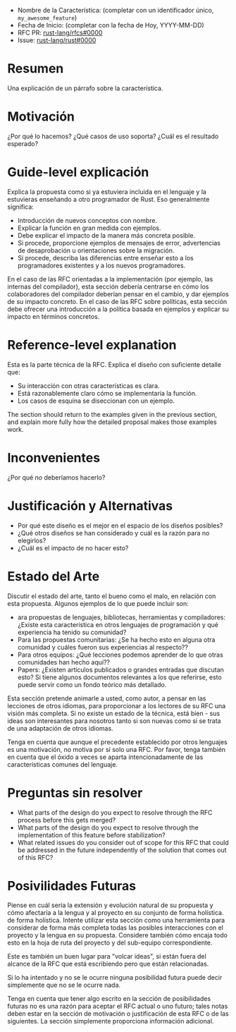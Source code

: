 - Nombre de la Característica: (completar con un identificador único, `my_awesome_feature`)
- Fecha de Inicio: (completar con la fecha de Hoy, YYYY-MM-DD)
- RFC PR: [rust-lang/rfcs#0000](https://github.com/rust-lang/rfcs/pull/0000)
- Issue: [rust-lang/rust#0000](https://github.com/rust-lang/rust/issues/0000)

# Resumen
[resumen]: #resumen

Una explicación de un párrafo sobre la característica.

# Motivación
[motivacion]: #motivacion

¿Por qué lo hacemos? ¿Qué casos de uso soporta? ¿Cuál es el resultado esperado?

# Guide-level explicación
[guide-level-explanation]: #guide-level-explanation

Explica la propuesta como si ya estuviera incluida en el lenguaje y la estuvieras enseñando a otro programador de Rust. Eso generalmente significa:

- Introducción de nuevos conceptos con nombre.
- Explicar la función en gran medida con ejemplos.
- Debe explicar el impacto de la manera más concreta posible.
- Si procede, proporcione ejemplos de mensajes de error, advertencias de desaprobación u orientaciones sobre la migración.
- Si procede, describa las diferencias entre enseñar esto a los programadores  existentes y a los nuevos programadores.

En el caso de las RFC orientadas a la implementación (por ejemplo, las internas del compilador), esta sección debería centrarse en cómo los colaboradores del compilador deberían pensar en el cambio, y dar ejemplos de su impacto concreto. En el caso de las RFC sobre políticas, esta sección debe ofrecer una introducción a la política basada en ejemplos y explicar su impacto en términos concretos.

# Reference-level explanation
[reference-level-explanation]: #reference-level-explanation

Esta es la parte técnica de la RFC. Explica el diseño con suficiente detalle que:

- Su interacción con otras características es clara.
- Está razonablemente claro cómo se implementaría la función.
- Los casos de esquina se diseccionan con un ejemplo.

The section should return to the examples given in the previous section, and explain more fully how the detailed proposal makes those examples work.

# Inconvenientes
[drawbacks]: #drawbacks

¿Por qué *no* deberíamos hacerlo?

# Justificación y Alternativas
[rationale-and-alternatives]: #rationale-and-alternatives

- Por qué este diseño es el mejor en el espacio de los diseños posibles?
- ¿Qué otros diseños se han considerado y cuál es la razón para no elegirlos?
- ¿Cuál es el impacto de no hacer esto?

# Estado del Arte
[prior-art]: #prior-art

Discutir el estado del arte, tanto el bueno como el malo, en relación con esta propuesta.
Algunos ejemplos de lo que puede incluir son:

- ara propuestas de lenguajes, bibliotecas,  herramientas y compiladores: ¿Existe esta característica en otros lenguajes de programación y qué experiencia ha tenido su comunidad?
- Para las propuestas comunitarias: ¿Se ha hecho esto en alguna otra comunidad y cuáles fueron sus experiencias al respecto??
- Para otros equipos: ¿Qué lecciones podemos aprender de lo que otras comunidades han hecho aquí??
- Papers: ¿Existen artículos publicados o grandes entradas que discutan esto? Si tiene algunos documentos relevantes a los que referirse, esto puede servir como un fondo teórico más detallado.

Esta sección pretende animarle a usted, como autor, a pensar en las lecciones de otros idiomas, para proporcionar a los lectores de su RFC una visión más completa.
Si no existe un estado de la técnica, está bien - sus ideas son interesantes para nosotros tanto si son nuevas como si se trata de una adaptación de otros idiomas.

Tenga en cuenta que aunque el precedente establecido por otros lenguajes es una motivación, no motiva por sí solo una RFC.
Por favor, tenga también en cuenta que el óxido a veces se aparta intencionadamente de las características comunes del lenguaje.


# Preguntas sin resolver
[unresolved-questions]: #unresolved-questions

- What parts of the design do you expect to resolve through the RFC process before this gets merged?
- What parts of the design do you expect to resolve through the implementation of this feature before stabilization?
- What related issues do you consider out of scope for this RFC that could be addressed in the future independently of the solution that comes out of this RFC?

# Posivilidades Futuras
[future-possibilities]: #future-possibilities

Piense en cuál sería la extensión y evolución natural de su propuesta
y cómo afectaría a la lengua y al proyecto en su conjunto de forma holística.
de forma holística. Intente utilizar esta sección como una herramienta para considerar de forma más completa todas las posibles
interacciones con el proyecto y la lengua en su propuesta.
Considere también cómo encaja todo esto en la hoja de ruta del proyecto
y del sub-equipo correspondiente.

Este es también un buen lugar para "volcar ideas", si están fuera del alcance de la
RFC que está escribiendo pero que están relacionadas.

Si lo ha intentado y no se le ocurre ninguna posibilidad futura
puede decir simplemente que no se le ocurre nada.

Tenga en cuenta que tener algo escrito en la sección de posibilidades futuras
no es una razón para aceptar el RFC actual o uno futuro; tales notas deben estar
en la sección de motivación o justificación de esta RFC o de las siguientes.
La sección simplemente proporciona información adicional.
